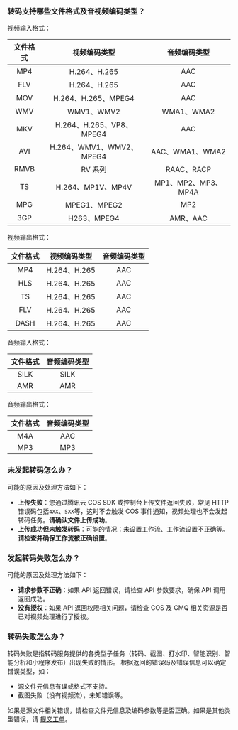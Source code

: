 ### 转码支持哪些文件格式及音视频编码类型？
视频输入格式：

| 文件格式     | 视频编码类型 | 音频编码类型  |
|:---------:|:---:|:----:|
| MP4 | H.264、H.265 |  AAC |
| FLV | H.264、H.265 |  AAC |
| MOV | H.264、H.265、MPEG4 |  AAC |
| WMV | WMV1、WMV2 |  WMA1、WMA2 |
| MKV | H.264、H.265、VP8、MPEG4 | AAC  |
| AVI | H.264、WMV1、WMV2、MPEG4 |  AAC、WMA1、WMA2 |
| RMVB | RV 系列 |  RAAC、RACP |
| TS | H.264、MP1V、MP4V | MP1、MP2、MP3、MP4A  |
| MPG | MPEG1、MPEG2 |  MP2 |
| 3GP | H263、MPEG4 |  AMR、AAC  |

视频输出格式：

| 文件格式     | 视频编码类型 | 音频编码类型  |
|:---------:|:---:|:----:|
| MP4 | H.264、H.265 |  AAC |
| HLS | H.264、H.265 |  AAC |
| TS | H.264、H.265 |  AAC |
| FLV | H.264、H.265 | AAC  |
| DASH | H.264、H.265 | AAC  |

音频输入格式：

| 文件格式   | 音频编码类型  |
|:-----:|:---:|
| SILK | SILK |
| AMR | AMR |

音频输出格式：

| 文件格式   | 音频编码类型  |
|:-----:|:---:|
| M4A | AAC |
| MP3 | MP3 |


### 未发起转码怎么办？

可能的原因及处理方法如下：

- **上传失败**：您通过腾讯云 COS SDK 或控制台上传文件返回失败，常见 HTTP 错误码包括`4XX`、`5XX`等，这时不会触发 COS 事件通知，视频处理也不会发起转码任务。**请确认文件上传成功**。
- **上传成功但未触发转码**：可能的情况：未设置工作流、工作流设置不正确等。**请检查并确保工作流被正确设置**。

### 发起转码失败怎么办？

可能的原因及处理方法如下：

- **请求参数不正确**：如果 API 返回错误，请检查 API 参数要求，确保 API 调用返回成功。
- **没有授权**：如果 API 返回权限相关问题，请检查 COS 及 CMQ 相关资源是否已对视频处理进行了授权。

### 转码失败怎么办？

转码失败是指转码服务提供的各类型子任务（转码、截图、打水印、智能识别、智能分析和小程序发布）出现失败的情形。
根据返回的错误码及错误信息可以确定错误类型，如：
- 源文件元信息有误或格式不支持。
- 截图失败（没有视频流），未知错误等。

如果是源文件相关错误，请检查文件元信息及编码参数等是否正确。如果是其他类型错误，请 [提交工单](https://console.cloud.tencent.com/workorder/category)。

